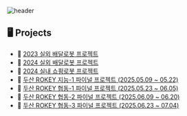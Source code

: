 ![header](https://capsule-render.vercel.app/api?type=Waving&section=header&height=300&text=Hello&fontAlignX=50&fontAlignY=45&color=gradient&fontSize=100&fontColor=ffffff&desc=It's%20Dawon%20GitHub)

## 🖥️ Projects

- 🤖 [2023 실외 배달로봇 프로젝트](https://github.com/사용자명/저장소명1)
- 🤖 [2024 실외 배달로봇 프로젝트](https://github.com/사용자명/저장소명1)
- 🤖 [2024 실내 쇼핑로봇 프로젝트](https://github.com/사용자명/저장소명1)
- 🤖 [두산 ROKEY 지능-1 파이널 프로젝트 (2025.05.09 ~ 05.22)](https://github.com/사용자명/저장소명2)
- 🤖 [두산 ROKEY 협동-1 파이널 프로젝트 (2025.05.23 ~ 06.05)](https://github.com/사용자명/저장소명3)
- 🤖 [두산 ROKEY 협동-2 파이널 프로젝트 (2025.06.09 ~ 06.20)](https://github.com/사용자명/저장소명4)
- 🤖 [두산 ROKEY 협동-3 파이널 프로젝트 (2025.06.23 ~ 07.04)](https://github.com/사용자명/저장소명5)
